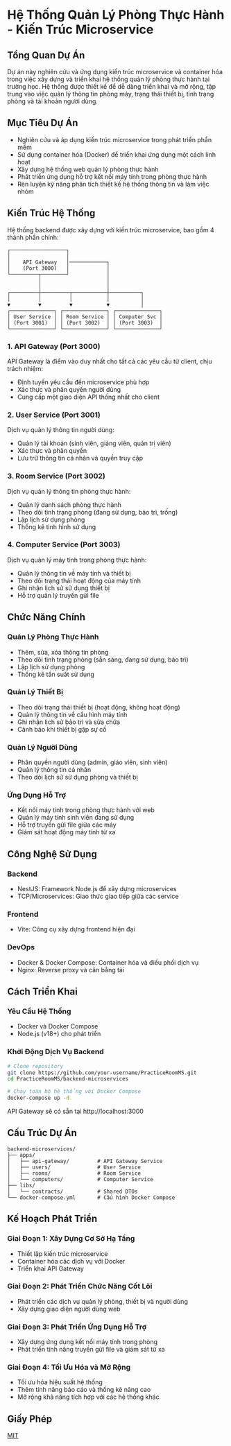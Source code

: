 # Hệ Thống Quản Lý Phòng Thực Hành - Kiến Trúc Microservice

## Tổng Quan Dự Án

Dự án này nghiên cứu và ứng dụng kiến trúc microservice và container hóa trong việc xây dựng và triển khai hệ thống quản lý phòng thực hành tại trường học. Hệ thống được thiết kế để dễ dàng triển khai và mở rộng, tập trung vào việc quản lý thông tin phòng máy, trạng thái thiết bị, tình trạng phòng và tài khoản người dùng.

## Mục Tiêu Dự Án

- Nghiên cứu và áp dụng kiến trúc microservice trong phát triển phần mềm
- Sử dụng container hóa (Docker) để triển khai ứng dụng một cách linh hoạt
- Xây dựng hệ thống web quản lý phòng thực hành
- Phát triển ứng dụng hỗ trợ kết nối máy tính trong phòng thực hành
- Rèn luyện kỹ năng phân tích thiết kế hệ thống thông tin và làm việc nhóm

## Kiến Trúc Hệ Thống

Hệ thống backend được xây dựng với kiến trúc microservice, bao gồm 4 thành phần chính:

```
┌──────────────────┐
│                  │
│    API Gateway   │────────────┐
│    (Port 3000)   │            │
└─────────┬────────┘            │
          │                     │
          │                     │
┌─────────┼─────────┬───────────┼──────────┐
│         │         │           │          │
▼         ▼         ▼           ▼          │
┌──────────────┐ ┌──────────────┐ ┌──────────────┐
│ User Service │ │ Room Service │ │ Computer Svc │
│ (Port 3001)  │ │ (Port 3002)  │ │ (Port 3003)  │
└──────────────┘ └──────────────┘ └──────────────┘
```

### 1. API Gateway (Port 3000)

API Gateway là điểm vào duy nhất cho tất cả các yêu cầu từ client, chịu trách nhiệm:
- Định tuyến yêu cầu đến microservice phù hợp
- Xác thực và phân quyền người dùng
- Cung cấp một giao diện API thống nhất cho client

### 2. User Service (Port 3001)

Dịch vụ quản lý thông tin người dùng:
- Quản lý tài khoản (sinh viên, giảng viên, quản trị viên)
- Xác thực và phân quyền
- Lưu trữ thông tin cá nhân và quyền truy cập

### 3. Room Service (Port 3002)

Dịch vụ quản lý thông tin phòng thực hành:
- Quản lý danh sách phòng thực hành
- Theo dõi tình trạng phòng (đang sử dụng, bảo trì, trống)
- Lập lịch sử dụng phòng
- Thống kê tình hình sử dụng

### 4. Computer Service (Port 3003)

Dịch vụ quản lý máy tính trong phòng thực hành:
- Quản lý thông tin về máy tính và thiết bị
- Theo dõi trạng thái hoạt động của máy tính
- Ghi nhận lịch sử sử dụng thiết bị
- Hỗ trợ quản lý truyền gửi file

## Chức Năng Chính

### Quản Lý Phòng Thực Hành
- Thêm, sửa, xóa thông tin phòng
- Theo dõi tình trạng phòng (sẵn sàng, đang sử dụng, bảo trì)
- Lập lịch sử dụng phòng
- Thống kê tần suất sử dụng

### Quản Lý Thiết Bị
- Theo dõi trạng thái thiết bị (hoạt động, không hoạt động)
- Quản lý thông tin về cấu hình máy tính
- Ghi nhận lịch sử bảo trì và sửa chữa
- Cảnh báo khi thiết bị gặp sự cố

### Quản Lý Người Dùng
- Phân quyền người dùng (admin, giáo viên, sinh viên)
- Quản lý thông tin cá nhân
- Theo dõi lịch sử sử dụng phòng và thiết bị

### Ứng Dụng Hỗ Trợ
- Kết nối máy tính trong phòng thực hành với web
- Quản lý máy tính sinh viên đang sử dụng
- Hỗ trợ truyền gửi file giữa các máy
- Giám sát hoạt động máy tính từ xa

## Công Nghệ Sử Dụng

### Backend
- NestJS: Framework Node.js để xây dựng microservices
- TCP/Microservices: Giao thức giao tiếp giữa các service


### Frontend
- Vite: Công cụ xây dựng frontend hiện đại

### DevOps
- Docker & Docker Compose: Container hóa và điều phối dịch vụ
- Nginx: Reverse proxy và cân bằng tải

## Cách Triển Khai

### Yêu Cầu Hệ Thống
- Docker và Docker Compose
- Node.js (v18+) cho phát triển

### Khởi Động Dịch Vụ Backend

```bash
# Clone repository
git clone https://github.com/your-username/PracticeRoomMS.git
cd PracticeRoomMS/backend-microservices

# Chạy toàn bộ hệ thống với Docker Compose
docker-compose up -d
```

API Gateway sẽ có sẵn tại http://localhost:3000

## Cấu Trúc Dự Án

```
backend-microservices/
├── apps/
│   ├── api-gateway/         # API Gateway Service
│   ├── users/               # User Service
│   ├── rooms/               # Room Service
│   └── computers/           # Computer Service
├── libs/
│   └── contracts/           # Shared DTOs
└── docker-compose.yml       # Cấu hình Docker Compose
```

## Kế Hoạch Phát Triển

### Giai Đoạn 1: Xây Dựng Cơ Sở Hạ Tầng
- Thiết lập kiến trúc microservice
- Container hóa các dịch vụ với Docker
- Triển khai API Gateway

### Giai Đoạn 2: Phát Triển Chức Năng Cốt Lõi
- Phát triển các dịch vụ quản lý phòng, thiết bị và người dùng
- Xây dựng giao diện người dùng web

### Giai Đoạn 3: Phát Triển Ứng Dụng Hỗ Trợ
- Xây dựng ứng dụng kết nối máy tính trong phòng
- Phát triển tính năng truyền gửi file và giám sát từ xa

### Giai Đoạn 4: Tối Ưu Hóa và Mở Rộng
- Tối ưu hóa hiệu suất hệ thống
- Thêm tính năng báo cáo và thống kê nâng cao
- Mở rộng khả năng tích hợp với các hệ thống khác

## Giấy Phép

[MIT](LICENSE)